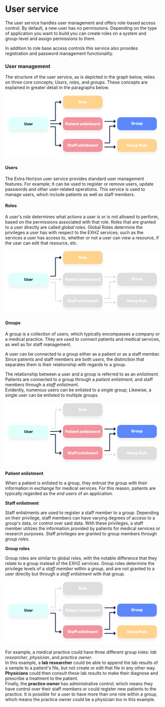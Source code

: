 # User service

The user service handles user management and offers role-based access control. By default, a new user has no permissions. Depending on the type of application you want to build you can create roles on a system and group-level and assign permissions to them.

In addition to role base access controls this service also provides registration and password management functionality.

### User management

The structure of the user service, as is depicted in the graph below, relies on three core concepts; _Users_, _roles_, and _groups_. These concepts are explained in greater detail in the paragraphs below.

![](<../../../.gitbook/assets/image (5).png>)

#### Users

The Extra Horizon user service provides standard user management features. For example; It can be used to register or remove users, update passwords and other user-related operations. This service is used to manage users, which include patients as well as staff members.

#### Roles

A user's _role_ determines what actions a user is or is not allowed to perform, based on the permissions associated with that role. Roles that are granted to a user directly are called _global roles_. Global Roles determine the privileges a user has with respect to the EXHZ services; such as the services a user has access to, whether or not a user can view a resource, if the user can edit that resource, etc.

![](<../../../.gitbook/assets/image (2).png>)

#### Groups

A group is a collection of users, which typically encompasses a company or a medical practice. They are used to connect patients and medical services, as well as for staff management.

A user can be connected to a group either as a patient or as a staff member. Since patients and staff members are both _users_, the distinction that separates them is their relationship with regards to a group.

The relationship between a user and a group is referred to as an _enlistment_. Patients are connected to a group through a _patient enlistment_, and staff members through a _staff enlistment_.\
Evidently, numerous users can be enlisted to a single group; Likewise, a single user can be enlisted to multiple groups.

![](<../../../.gitbook/assets/image (3).png>)

**Patient enlistment**

When a patient is enlisted to a group, they entrust the group with their information in exchange for medical services. For this reason, patients are typically regarded as the _end users_ of an application.

**Staff enlistment**

Staff enlistments are used to register a staff member to a group. Depending on their privilege, staff members can have varying degrees of access to a group's data, or control over said data. With these privileges, a staff member utilizes the information provided by patients for medical services or research purposes. Staff privileges are granted to group members through _group roles_.

**Group roles**

Group roles are similar to global roles, with the notable difference that they relate to a group instead of the EXHZ services. Group roles determine the privilege levels of a _staff member_ within a _group_, and are not granted to a user directly but through a _staff enlistment_ with that group.

![](<../../../.gitbook/assets/image (4).png>)

For example, a medical practice could have three different group roles: _lab researcher_, _physician_, and _practice owner_.\
In this example, a **lab researcher** could be able to append the lab results of a sample to a patient's file, but not create or edit that file in any other way.\
**Physicians** could then consult these lab results to make their diagnose and prescribe a treatment to the patient.\
Finally, the **practice owner** has administrative control; which means they have control over their staff members or could register new patients to the practice. It is possible for a user to have more than one role within a group, which means the practice owner could be a physician too in this example.
